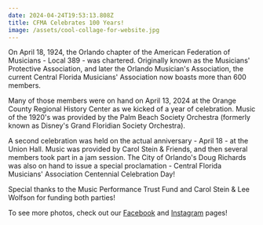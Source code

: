 ```yaml
---
date: 2024-04-24T19:53:13.808Z
title: CFMA Celebrates 100 Years!
image: /assets/cool-collage-for-website.jpg
---
```

O﻿n April 18, 1924, the Orlando chapter of the American Federation of Musicians - Local 389 - was chartered. Originally known as the Musicians' Protective Association, and later the Orlando Musician's Association, the current Central Florida Musicians' Association now boasts more than 600 members.

M﻿any of those members were on hand on April 13, 2024 at the Orange County Regional History Center as we kicked of a year of celebration. Music of the 1920's was provided by the Palm Beach Society Orchestra (formerly known as Disney's Grand Floridian Society Orchestra). 

A﻿ second celebration was held on the actual anniversary - April 18 - at the Union Hall. Music was provided by Carol Stein & Friends, and then several members took part in a jam session. The City of Orlando's Doug Richards was also on hand to issue a special proclamation - Central Florida Musicians' Association Centennial Celebration Day!

S﻿pecial thanks to the Music Performance Trust Fund and Carol Stein & Lee Wolfson for funding both parties!

T﻿o see more photos, check out our [Facebook](https://www.facebook.com/CentralFloridaMusiciansAssociation) and [Instagram](https://www.instagram.com/cfma389/) pages!